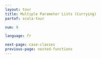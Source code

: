 ```yaml
---
layout: tour
title: Multiple Parameter Lists (Currying)
partof: scala-tour

num: 9

language: fr

next-page: case-classes
previous-page: nested-functions
---
```

